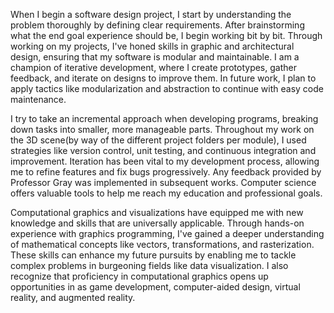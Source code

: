 When I begin a software design project, I start by understanding the problem thoroughly by defining clear requirements. After brainstorming what the end goal experience should be, I begin working bit by bit. Through working on my projects, I've honed skills in graphic and architectural design, ensuring that my software is modular and maintainable. I am a champion of iterative development, where I create prototypes, gather feedback, and iterate on designs to improve them. In future work, I plan to apply tactics like modularization and abstraction to continue with easy code maintenance. 

I try to take an incremental approach when developing programs, breaking down tasks into smaller, more manageable parts. Throughout my work on the 3D scene(by way of the different project folders per module), I used strategies like version control, unit testing, and continuous integration and improvement. Iteration has been vital to my development process, allowing me to refine features and fix bugs progressively. Any feedback provided by Professor Gray was implemented in subsequent works.
Computer science offers valuable tools to help me reach my education and professional goals.
 
Computational graphics and visualizations have equipped me with new knowledge and skills that are universally applicable. Through hands-on experience with graphics programming, I've gained a deeper understanding of mathematical concepts like vectors, transformations, and rasterization. These skills can enhance my future pursuits by enabling me to tackle complex problems in burgeoning fields like data visualization. I also recognize that proficiency in computational graphics opens up opportunities in as game development, computer-aided design, virtual reality, and augmented reality.

